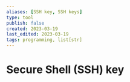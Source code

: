```yaml
---
aliases: [SSH key, SSH keys]
type: tool
publish: false
created: 2023-03-19
last_edited: 2023-03-19
tags: programming, list[str]
---
```

# Secure Shell (SSH) key